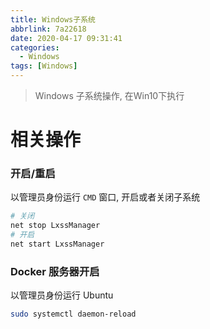 ```yaml
---
title: Windows子系统
abbrlink: 7a22618
date: 2020-04-17 09:31:41
categories:
  - Windows
tags: [Windows]
---
```


> Windows 子系统操作, 在Win10下执行

<!--more-->



# 相关操作

### 开启/重启

以管理员身份运行 `CMD` 窗口,  开启或者关闭子系统

``` bash
# 关闭
net stop LxssManager
# 开启
net start LxssManager
```



### Docker 服务器开启

以管理员身份运行 Ubuntu

```bash
sudo systemctl daemon-reload
```

